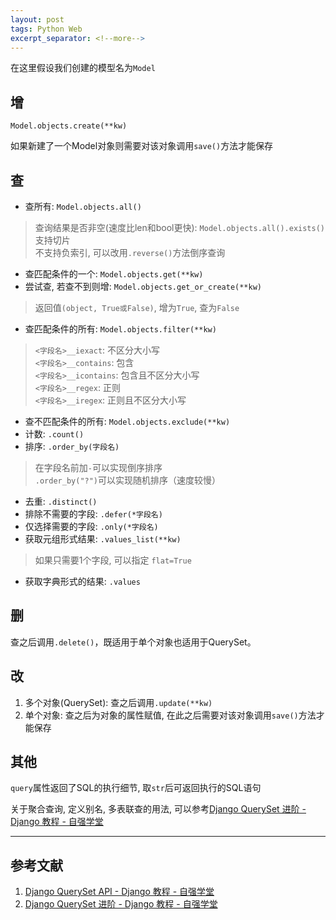 ```yaml
---
layout: post
tags: Python Web
excerpt_separator: <!--more-->
---
```


在这里假设我们创建的模型名为`Model`

## 增

`Model.objects.create(**kw)`

如果新建了一个Model对象则需要对该对象调用`save()`方法才能保存
<!--more-->

## 查

- 查所有: `Model.objects.all()`
> 查询结果是否非空(速度比len和bool更快): `Model.objects.all().exists()`<br>
  支持切片<br>
  不支持负索引, 可以改用`.reverse()`方法倒序查询<br>
- 查匹配条件的一个: `Model.objects.get(**kw)`
- 尝试查, 若查不到则增: `Model.objects.get_or_create(**kw)`
> 返回值`(object, True或False)`, 增为`True`, 查为`False`
- 查匹配条件的所有: `Model.objects.filter(**kw)`
> `<字段名>__iexact`: 不区分大小写<br>
  `<字段名>__contains`: 包含<br>
  `<字段名>__icontains`: 包含且不区分大小写<br>
  `<字段名>__regex`: 正则<br>
  `<字段名>__iregex`: 正则且不区分大小写<br>
- 查不匹配条件的所有: `Model.objects.exclude(**kw)`
- 计数: `.count()`
- 排序: `.order_by(字段名)`
> 在字段名前加`-`可以实现倒序排序<br>
`.order_by("?")`可以实现随机排序（速度较慢）
- 去重: `.distinct()`
- 排除不需要的字段: `.defer(*字段名)`
- 仅选择需要的字段: `.only(*字段名)`
- 获取元组形式结果: `.values_list(**kw)`
> 如果只需要1个字段, 可以指定 `flat=True`
- 获取字典形式的结果: `.values`

## 删

查之后调用`.delete()`，既适用于单个对象也适用于QuerySet。

## 改

1. 多个对象(QuerySet): 查之后调用`.update(**kw)`
2. 单个对象: 查之后为对象的属性赋值, 在此之后需要对该对象调用`save()`方法才能保存

## 其他

`query`属性返回了SQL的执行细节, 取`str`后可返回执行的SQL语句

关于聚合查询, 定义别名, 多表联查的用法, 可以参考[Django QuerySet 进阶 - Django 教程 - 自强学堂](https://code.ziqiangxuetang.com/django/django-queryset-advance.html)

------

## 参考文献
1. [Django QuerySet API - Django 教程 - 自强学堂](https://code.ziqiangxuetang.com/django/django-queryset-api.html)
2. [Django QuerySet 进阶 - Django 教程 - 自强学堂](https://code.ziqiangxuetang.com/django/django-queryset-advance.html)
